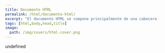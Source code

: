 ```yaml
---
title: Documento HTML
permalink: /html/documento-html/
excerpt: "El documento HTML se compone principalmente de una cabecera (o head) dónde va el título (title) y un cuerpo (body)."
tags: [html,body,head,title]
image:
  path: /img/covers/html-cover.png
---
```

undefined